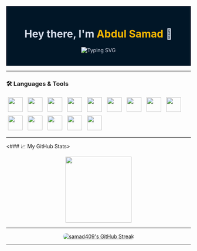 <!-- Profile Header -->
<div style="background-color:#011627; color:#d6deeb; padding:20px;">
  <h1 align="center">
    Hey there, I'm <span style="color:#F7B801">Abdul Samad</span> 👋
  </h1>
  <p align="center">
    <img src="https://readme-typing-svg.demolab.com?font=Fira+Code&size=22&pause=1000&center=true&vCenter=true&width=435&lines=Java+Developer;Tech+Enthusiast;" alt="Typing SVG" />
  </p>
</div>

---

<!-- About Section 
### 🧠 About Me
- 🔭 I’m currently working on: `Java Spring Boot Projects`  
- 🌱 I’m currently learning: `Spring Boot`, `Docker`  
- 👯 I’m looking to collaborate on: `Open-source projects`  
- 💬 Ask me about: Anything Java, backend, or Git!  
https://github.com/samad409/samad409/edit/main/README.md

---

<!-- Image / GIF Section 
<img align="right" alt="coding" width="400" src="https://media.giphy.com/media/qgQUggAC3Pfv687qPC/giphy.gif" /-->

### 🛠️ Languages & Tools

<p align="left">
  <img src="https://cdn.jsdelivr.net/gh/devicons/devicon/icons/java/java-original.svg" width="40" style="padding:5px;"/>
  <img src="https://cdn.jsdelivr.net/gh/devicons/devicon/icons/spring/spring-original.svg" width="40" style="padding:5px;"/>
  <img src="https://cdn.jsdelivr.net/gh/devicons/devicon/icons/linux/linux-original.svg" width="40" style="padding:5px;"/>
  <img src="https://cdn.jsdelivr.net/gh/devicons/devicon/icons/html5/html5-original.svg" width="40" style="padding:5px;"/>
  <img src="https://cdn.jsdelivr.net/gh/devicons/devicon/icons/css3/css3-original.svg" width="40" style="padding:5px;"/>
  <img src="https://cdn.jsdelivr.net/gh/devicons/devicon/icons/javascript/javascript-original.svg" width="40" style="padding:5px;"/>
  <img src="https://cdn.jsdelivr.net/gh/devicons/devicon/icons/react/react-original.svg" width="40" style="padding:5px;"/>
  <img src="https://cdn.jsdelivr.net/gh/devicons/devicon/icons/nodejs/nodejs-original.svg" width="40" style="padding:5px;"/>
  <img src="https://cdn.jsdelivr.net/gh/devicons/devicon/icons/python/python-original.svg" width="40" style="padding:5px;"/>
  <img src="https://cdn.jsdelivr.net/gh/devicons/devicon/icons/c/c-original.svg" width="40" style="padding:5px;"/>
  <img src="https://cdn.jsdelivr.net/gh/devicons/devicon/icons/cplusplus/cplusplus-original.svg" width="40" style="padding:5px;"/>
  <img src="https://cdn.jsdelivr.net/gh/devicons/devicon/icons/github/github-original.svg" width="40" style="padding:5px;"/>
  <img src="https://cdn.jsdelivr.net/gh/devicons/devicon/icons/git/git-original.svg" width="40" style="padding:5px;"/>
  <img src="https://cdn.jsdelivr.net/gh/devicons/devicon/icons/bash/bash-original.svg" width="40" style="padding:5px;"/>
</p>






---


<### 📈 My GitHub Stats>
<!-- GitHub Readme Stats Alternative -->
<p align="center">
  <img src="https://github-readme-stats-sigma-five.vercel.app/api/top-langs/?username=samad409&layout=compact&langs_count=10&theme=nightowl" height="180"/>
</p>


---
<!--
### 📌 Pinned Projects
[![ReadMe Generator](https://github-readme-stats.vercel.app/api/pin/?username=samad409&repo=readme-generator&theme=radical)](https://github.com/samad409/readme-generator)  
[![My Java Blog App](https://github-readme-stats.vercel.app/api/pin/?username=samad409&repo=java-blog-app&theme=radical)](https://github.com/samad409/java-blog-app)

---
<!--


### 🌱 Contribution Graph
[![Samad's GitHub activity graph](https://github-readme-activity-graph.vercel.app/graph?username=samad409&bg_color=1a1b27&color=ffffff&line=00e1ff&point=ffffff&area=true&hide_border=true)](https://github.com/Ashutosh00710/github-readme-activity-graph)

---
-->
<!--GitHub Streak

<p align="center">
  <img src="https://streak-stats.demolab.com/?user=samad409&theme=tokyonight&hide_border=true&border_radius=10&date_format=M%20j%5B%2C%20Y%5D" alt="GitHub Streak" />
</p>
-->


<p align="center">
  <a href="https://github.com/samad409">
    <img 
      src="https://streak-stats.demolab.com/?user=samad409&theme=nightowl&hide_border=true&border_radius=10&date_format=M%20j%5B%2C%20Y%5D" 
      alt="samad409's GitHub Streak" 
      style="border-radius: 12px;" 
    />
  </a>
</p>







---

<!-- Social 
### 🔗 Let's Connect!
<p>
  <a href="" target="_blank"><img src="https://img.shields.io/badge/LinkedIn-blue?style=for-the-badge&logo=linkedin"></a>
  <a href=""><img src="https://img.shields.io/badge/Gmail-red?style=for-the-badge&logo=gmail&logoColor=white"></a>
  <a href=""><img src="https://img.shields.io/badge/Portfolio-000?style=for-the-badge&logo=vercel&logoColor=white"></a>
</p>

---

<!-- Footer -->

